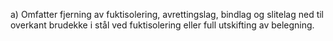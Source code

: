 a) Omfatter fjerning av fuktisolering, avrettingslag, bindlag og slitelag ned til overkant brudekke i stål ved fuktisolering eller full utskifting av belegning.

